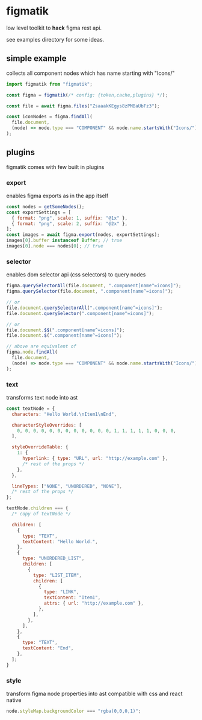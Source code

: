 # figmatik

low level toolkit to **hack** figma rest api.

see examples directory for some ideas.

## simple example

collects all component nodes which has name starting with "Icons/"

```js
import figmatik from "figmatik";

const figma = figmatik(/* config: {token,cache,plugins} */);

const file = await figma.files("ZsaaakKEgys8zPMBaUbFz3");

const iconNodes = figma.findAll(
  file.document,
  (node) => node.type === "COMPONENT" && node.name.startsWith("Icons/")
);
```

## plugins

figmatik comes with few built in plugins

### export

enables figma exports as in the app itself

```js
const nodes = getSomeNodes();
const exportSettings = [
  { format: "png", scale: 1, suffix: "@1x" },
  { format: "png", scale: 2, suffix: "@2x" },
];
const images = await figma.export(nodes, exportSettings);
images[0].buffer instanceof Buffer; // true
images[0].node === nodes[0]; // true
```

### selector

enables dom selector api (css selectors) to query nodes

```js
figma.querySelectorAll(file.document, ".component[name^=icons]");
figma.querySelector(file.document, ".component[name^=icons]");

// or
file.document.querySelectorAll(".component[name^=icons]");
file.document.querySelector(".component[name^=icons]");

// or
file.document.$$(".component[name^=icons]");
file.document.$(".component[name^=icons]");

// above are equivalent of
figma.node.findAll(
  file.document,
  (node) => node.type === "COMPONENT" && node.name.startsWith("Icons/")
);
```

### text

transforms text node into ast

```js
const textNode = {
  characters: "Hello World.\nItem1\nEnd",

  characterStyleOverrides: [
    0, 0, 0, 0, 0, 0, 0, 0, 0, 0, 0, 0, 1, 1, 1, 1, 1, 0, 0, 0,
  ],

  styleOverrideTable: {
    1: {
      hyperlink: { type: "URL", url: "http://example.com" },
      /* rest of the props */
    },
  },

  lineTypes: ["NONE", "UNORDERED", "NONE"],
  /* rest of the props */
};

textNode.children === {
  /* copy of textNode */

  children: [
    {
      type: "TEXT",
      textContent: "Hello World.",
    },
    {
      type: "UNORDERED_LIST",
      children: [
        {
          type: "LIST_ITEM",
          children: [
            {
              type: "LINK",
              textContent: "Item1",
              attrs: { url: "http://example.com" },
            },
          ],
        },
      ],
    },
    {
      type: "TEXT",
      textContent: "End",
    },
  ];
}
```

### style

transform figma node properties into ast compatible with css and react native

```js
node.styleMap.backgroundColor === "rgba(0,0,0,1)";
```
